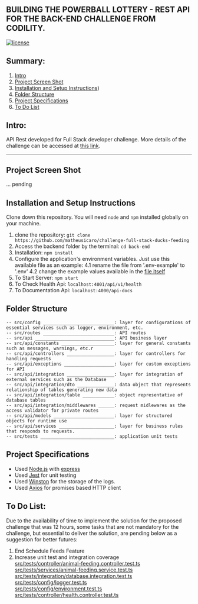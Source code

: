 ## BUILDING THE POWERBALL LOTTERY - REST API FOR THE BACK-END CHALLENGE FROM CODILITY. 

[![license](https://img.shields.io/github/license/DAVFoundation/captain-n3m0.svg?style=flat-square)](https://github.com/matheusicaro/coderbyte-full-stack-project/blob/master/LICENSE)


## Summary:

1. [Intro](#intro)
2. [Project Screen Shot](#project-screen-shot)
3. [Installation and Setup Instructions](#installation-and-setup-instructions))
4. [Folder Structure](#folder-structure)
5. [Project Specifications](#project-specifications)
6. [To Do List](#to-do-list)


## Intro:

API Rest developed for Full Stack developer challenge. 
More details of the challenge can be accessed at [this link](https://github.com/matheusicaro/challenge-full-stack-ducks-feeding#challenge).

---

## Project Screen Shot

... pending


## Installation and Setup Instructions

Clone down this repository. You will need `node` and `npm` installed globally on your machine.  

1. clone the repository: `git clone https://github.com/matheusicaro/challenge-full-stack-ducks-feeding`
2. Access the backend folder by the terminal: `cd back-end`
3. Installation: `npm install`
4. Configure the application's environment variables. Just use this available file as an example:
       4.1 rename the file from '.env-example' to '.env'
       4.2 change the example values available in the [file itself](https://github.com/matheusicaro/challenge-full-stack-ducks-feeding/blob/master/back-end/.env-cloud)
5. To Start Server: `npm start`  
6. To Check Health Api: `localhost:4001/api/v1/health`
7. To Documentation Api: `localhost:4000/api-docs`  

## Folder Structure

```
-- src/config ___________________________: layer for configurations of essential services such as logger, environment, etc.
-- src/routes ___________________________: API routes
-- src/api ______________________________: API business layer
-- src/api/constants ____________________: layer for general constants such as messages, warnings, etc.r
-- src/api/controllers __________________: layer for controllers for handling requests
-- src/api/exceptions ___________________: layer for custom exceptions for API
-- src/api/integration __________________: layer for integration of external services such as the Database
-- src/api/integration/dto ______________: data object that represents relationship of tables generating new data
-- src/api/integration/table ____________: object representative of database tables
-- src/api/integration/middlewares ______: request midlewares as the access validator for private routes
-- src/api/models _______________________: layer for structured objects for runtime use
-- src/api/services _____________________: layer for business rules that responds to requests.
-- src/tests ____________________________: application unit tests
```  

## Project Specifications

- Used [Node.js](https://nodejs.org/en/) with [express](https://expressjs.com/)
- Used [Jest](https://jestjs.io/) for unit testing
- Used [Winston](https://typicode.github.io/husky/#/) for the storage of the logs.
- Used [Axios](https://axios-http.com/) for promises based HTTP client

## To Do List:  

Due to the availability of time to implement the solution for the proposed challenge that was 12 hours, some tasks that are not mandatory for the challenge, but essential to deliver the solution, are pending below as a suggestion for better futures:

1. End Schedule Feeds Feature
2. Increase unit test and integration coverage
<br> [src/tests/controller/animal-feeding.controller.test.ts](https://github.com/matheusicaro/challenge-full-stack-ducks-feeding/blob/master/back-end/src/tests/controller/animal-feeding.controller.test.ts)
<br> [src/tests/services/animal-feeding.service.test.ts](https://github.com/matheusicaro/challenge-full-stack-ducks-feeding/blob/master/back-end/src/tests/services/animal-feeding.service.test.ts)
<br> [src/tests/integration/database.integration.test.ts](https://github.com/matheusicaro/challenge-full-stack-ducks-feeding/blob/master/back-end/src/tests/integration/database.integration.test.ts)
<br> [src/tests/config/logger.test.ts](https://github.com/matheusicaro/challenge-full-stack-ducks-feeding/blob/master/back-end/src/tests/config/logger.test.ts)
<br> [src/tests/config/environment.test.ts](https://github.com/matheusicaro/challenge-full-stack-ducks-feeding/blob/master/back-end/src/tests/config/environment.test.ts)
<br> [src/tests/controller/health.controller.test.ts](https://github.com/matheusicaro/challenge-full-stack-ducks-feeding/blob/master/back-end/src/tests/controller/health.controller.test.ts)